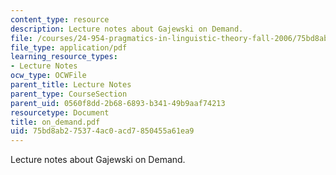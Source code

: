 ```yaml
---
content_type: resource
description: Lecture notes about Gajewski on Demand.
file: /courses/24-954-pragmatics-in-linguistic-theory-fall-2006/75bd8ab275374ac0acd7850455a61ea9_on_demand.pdf
file_type: application/pdf
learning_resource_types:
- Lecture Notes
ocw_type: OCWFile
parent_title: Lecture Notes
parent_type: CourseSection
parent_uid: 0560f8dd-2b68-6893-b341-49b9aaf74213
resourcetype: Document
title: on_demand.pdf
uid: 75bd8ab2-7537-4ac0-acd7-850455a61ea9
---
```

Lecture notes about Gajewski on Demand.

